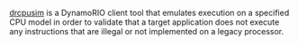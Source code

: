[drcpusim](http://dynamorio.org/docs/page_drcpusim.html) is a DynamoRIO
client tool that emulates execution on a specified CPU model in order to
validate that a target application does not execute any instructions that
are illegal or not implemented on a legacy processor.
